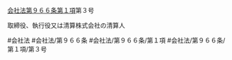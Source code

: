 [会社法第９６６条第１項](会社法＿＿＿＿第９６６条第１項)第３号

取締役、執行役又は清算株式会社の清算人


#会社法
#会社法/第９６６条
#会社法/第９６６条/第１項
#会社法/第９６６条/第１項/第３号
